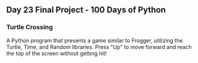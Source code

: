 ## Day 23 Final Project - 100 Days of Python

### Turtle Crossing

A Python program that presents a game similar to Frogger, utilizing the Turtle, Time, and Random libraries. Press "Up" to move forward and reach the top of the screen without getting hit!

